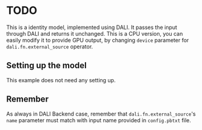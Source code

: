 # TODO

This is a identity model, implemented using DALI.
It passes the input through DALI and returns it unchanged.
This is a CPU version, you can easily modify it to provide GPU output,
by changing `device` parameter for `dali.fn.external_source` operator.

## Setting up the model

This example does not need any setting up.

## Remember

As always in DALI Backend case, remember that `dali.fn.external_source`'s `name` parameter must match
with input name provided in `config.pbtxt` file. 